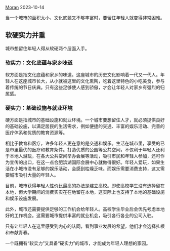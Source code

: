 [Moran](https://fmoran.me/post/guan-yu-wo.html)  2023-10-14  


当一个城市的面积太小，文化底蕴又不够丰富时，要留住年轻人就变得非常困难。

## 软硬实力并重

城市想留住年轻人得从软硬两个层面入手。

### 软实力：文化底蕴与家乡味道

软方面是指文化底蕴和家乡的味道。这座城市的历史文化影响着一代又一代人。年轻人在这座城市长大，从小就被这里的文化熏陶，吃着这里特色的小吃美食，参与着传统的节日庆典。只有这些足够使人感到骄傲，才会让年轻人对家乡有强烈的归属感。

### 硬实力：基础设施与就业环境

硬方面是指城市的基础设施和就业环境。一个城市要想留住人才，就必须提供良好的基础设施，以满足居民的生活需求，例如便捷的交通、丰富的娱乐活动、完善的医疗体系和优质的教育资源等。

相比于教育和医疗，许多年轻人更在意的是交通和娱乐。生活在城市里，享受的已是市里最优的医疗和教育条件。打造优质的公园等公共空间，不仅利于年轻人还利于本地人游玩，在各大公共空间举办会展等活动，吸引市民和年轻人参加，还可作为宣传的出口，在这一点合肥滨湖国际会展中心就做得很好。年轻人爱玩，如果生活在小城市没有足够的娱乐活动，会感到枯燥乏味。而娱乐需要消费支持，这又需要城市吸引大量的年轻人。

目前，城市获得年轻人性价比最高的办法是建立高校。即使高校学生没有选择留在本地，但大学期间的消费实实在在地留在本地，这实际上也支持了本地的基础设施和娱乐设施发展。

此外，城市还需要提供足够的工作机会给年轻人。高校学生毕业后会优先考虑本地好的工作机会。这需要城市提供丰富的就业机会，吸引各行各业的公司入驻。

只有让年轻人在这里感受到内心的认同，看到事业发展的希望，他们才会选择扎根和奉献青春。

一个既拥有“软实力”又具备“硬实力”的城市，才能成为年轻人理想的家园。
<!-- ##{"timestamp":1697283990}## -->